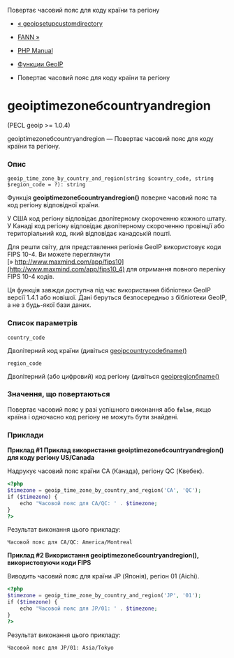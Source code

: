 Повертає часовий пояс для коду країни та регіону

-   [« geoipsetupcustomdirectory](function.geoip-setup-custom-directory.html)
    
-   [FANN »](book.fann.html)
    
-   [PHP Manual](index.html)
    
-   [Функции GeoIP](ref.geoip.html)
    
-   Повертає часовий пояс для коду країни та регіону
    

# geoiptimezoneбcountryandregion

(PECL geoip >= 1.0.4)

geoiptimezoneбcountryandregion — Повертає часовий пояс для коду країни та регіону.

### Опис

```methodsynopsis
geoip_time_zone_by_country_and_region(string $country_code, string $region_code = ?): string
```

Функція **geoiptimezoneбcountryandregion()** поверне часовий пояс та код регіону відповідної країни.

У США код регіону відповідає дволітерному скороченню кожного штату. У Канаді код регіону відповідає дволітерному скороченню провінції або територіальний код, який відповідає канадській пошті.

Для решти світу, для представлення регіонів GeoIP використовує коди FIPS 10-4. Ви можете переглянути [» http://www.maxmind.com/app/fips10](http://www.maxmind.com/app/fips10_4) для отримання повного переліку FIPS 10-4 кодів.

Ця функція завжди доступна під час використання бібліотеки GeoIP версії 1.4.1 або новішої. Дані беруться безпосередньо з бібліотеки GeoIP, а не з будь-якої бази даних.

### Список параметрів

`country_code`

Дволітерний код країни (дивіться [geoipcountrycodeбname()](function.geoip-country-code-by-name.html)

`region_code`

Дволітерний (або цифровий) код регіону (дивіться [geoipregionбname()](function.geoip-region-by-name.html)

### Значення, що повертаються

Повертає часовий пояс у разі успішного виконання або **`false`**, якщо країна і одночасно код регіону не можуть бути знайдені.

### Приклади

**Приклад #1 Приклад використання **geoiptimezoneбcountryandregion()** для коду регіону US/Canada**

Надрукує часовий пояс країни CA (Канада), регіону QC (Квебек).

```php
<?php
$timezone = geoip_time_zone_by_country_and_region('CA', 'QC');
if ($timezone) {
    echo 'Часовой пояс для CA/QC: ' . $timezone;
}
?>
```

Результат виконання цього прикладу:

```
Часовой пояс для CA/QC: America/Montreal
```

**Приклад #2 Використання **geoiptimezoneбcountryandregion()**, використовуючи коди FIPS**

Виводить часовий пояс для країни JP (Японія), регіон 01 (Aichi).

```php
<?php
$timezone = geoip_time_zone_by_country_and_region('JP', '01');
if ($timezone) {
    echo 'Часовой пояс для JP/01: ' . $timezone;
}
?>
```

Результат виконання цього прикладу:

```
Часовой пояс для JP/01: Asia/Tokyo
```